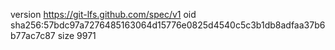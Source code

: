 version https://git-lfs.github.com/spec/v1
oid sha256:57bdc97a7276485163064d15776e0825d4540c5c3b1db8adfaa37b6b77ac7c87
size 9971
